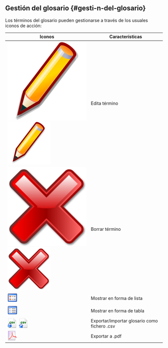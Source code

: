 ## Gestión del glosario {#gesti-n-del-glosario}

Los términos del glosario pueden gestionarse a través de los usuales iconos de acción:

| Iconos | Características |
| --- | --- |
| ![](../assets/graphics244.svg)![](../assets/graphics244.png) | Edita término |
| ![](../assets/graphics369.svg)![](../assets/graphics369.png) | Borrar término |
| ![](../assets/graphics239.png) | Mostrar en forma de lista |
| ![](../assets/graphics241.png) | Mostrar en forma de tabla |
| ![](../assets/graphics242.png) ![](../assets/graphics364.png) | Exportar/importar glosario como fichero .csv |
| ![](../assets/graphics243.png) | Exportar a .pdf |